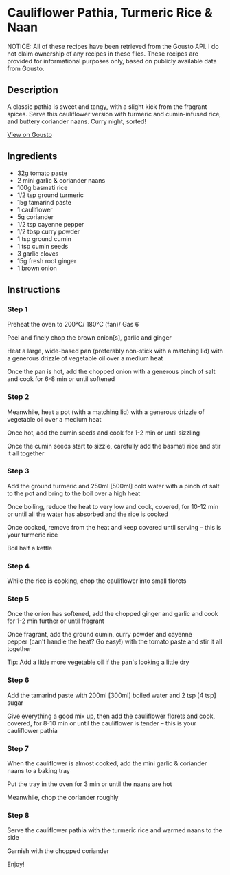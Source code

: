 # Cauliflower Pathia, Turmeric Rice & Naan

NOTICE: All of these recipes have been retrieved from the Gousto API. I do not claim ownership of any recipes in these files. These recipes are provided for informational purposes only, based on publicly available data from Gousto.

## Description

A classic pathia is sweet and tangy, with a slight kick from the fragrant spices. Serve this cauliflower version with turmeric and cumin-infused rice, and buttery coriander naans. Curry night, sorted!

[View on Gousto](https://www.gousto.co.uk/recipes/cookbook/cauliflower-pathia-turmeric-rice-naan)

## Ingredients

- 32g tomato paste 
- 2 mini garlic & coriander naans
- 100g basmati rice
- 1/2 tsp ground turmeric
- 15g tamarind paste
- 1 cauliflower
- 5g coriander
- 1/2 tsp cayenne pepper
- 1/2 tbsp curry powder
- 1 tsp ground cumin
- 1 tsp cumin seeds
- 3 garlic cloves
- 15g fresh root ginger
- 1 brown onion

## Instructions


### Step 1

Preheat the oven to 200°C/ 180°C (fan)/ Gas 6

Peel and finely chop the brown onion<span class="text-danger">[s]</span>, garlic and ginger

Heat a large, wide-based pan (preferably non-stick with a matching lid) with a generous drizzle of vegetable oil over a medium heat

Once the pan is hot, add the chopped onion with a generous pinch of salt and cook for 6-8 min or until softened


### Step 2

Meanwhile, heat a pot (with a matching lid) with a generous drizzle of vegetable oil over a medium heat

Once hot, add the cumin seeds and cook for 1-2 min or until sizzling

Once the cumin seeds start to sizzle, carefully add the basmati rice and stir it all together


### Step 3

Add the ground turmeric and 250ml <span class="text-danger">[500ml]</span> cold water with a pinch of salt to the pot and bring to the boil over a high heat

Once boiling, reduce the heat to very low and cook, covered, for 10-12 min or until all the water has absorbed and the rice is cooked

Once cooked, remove from the heat and keep covered until serving – this is your turmeric rice

Boil half a kettle


### Step 4

While the rice is cooking, chop the cauliflower into small florets


### Step 5

Once the onion has softened, add the chopped ginger and garlic and cook for 1-2 min further or until fragrant

Once fragrant, add the ground cumin, curry powder and cayenne pepper (can't handle the heat? Go easy!) with the tomato paste and stir it all together

Tip: Add a little more vegetable oil if the pan's looking a little dry


### Step 6

Add the tamarind paste with 200ml<span class="text-danger"> [300ml] </span>boiled water and 2 tsp<span class="text-danger"> [4 tsp] </span>sugar

Give everything a good mix up, then add the cauliflower florets and cook, covered, for 8-10 min or until the cauliflower is tender – this is your cauliflower pathia


### Step 7

When the cauliflower is almost cooked, add the mini garlic & coriander naans to a baking tray

Put the tray in the oven for 3 min or until the naans are hot

Meanwhile, chop the coriander roughly

### Step 8

Serve the cauliflower pathia with the turmeric rice and warmed naans to the side

Garnish with the chopped coriander

Enjoy!

